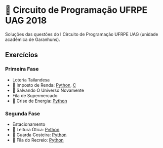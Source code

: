 # :balloon: Circuito de Programação UFRPE UAG 2018

Soluções das questões do I Circuito de Programação UFRPE UAG (unidade acadêmica de Garanhuns).

## Exercícios

### Primeira Fase

- Loteria Tailandesa
- 🎈 Imposto de Renda: [Python](../python/1051.py), [C](../c/1051.c)
- 🎈 Salvando O Universo Novamente
- Fila de Supermercado
- 🎈 Crise de Energia: [Python](../python/1031.py)

### Segunda Fase

- Estacionamento
- 🎈 Leitura Ótica: [Python](../python/1129.py)
- 🎈 Guarda Costeira: [Python](../python/1247.py)
- 🎈 Fila do Recreio: [Python](../python/1548.py)